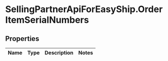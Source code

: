 # SellingPartnerApiForEasyShip.OrderItemSerialNumbers

## Properties
Name | Type | Description | Notes
------------ | ------------- | ------------- | -------------


